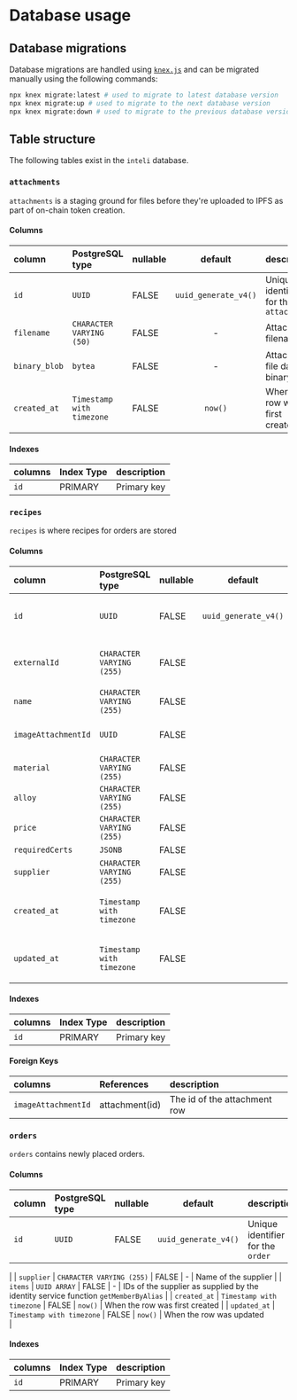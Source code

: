 # Database usage

## Database migrations

Database migrations are handled using [`knex.js`](https://knexjs.org/) and can be migrated manually using the following commands:

```sh
npx knex migrate:latest # used to migrate to latest database version
npx knex migrate:up # used to migrate to the next database version
npx knex migrate:down # used to migrate to the previous database version
```

## Table structure

The following tables exist in the `inteli` database.

### `attachments`

`attachments` is a staging ground for files before they're uploaded to IPFS as part of on-chain token creation.

#### Columns

| column        | PostgreSQL type           | nullable |       default        | description                            |
| :------------ | :------------------------ | :------- | :------------------: | :------------------------------------- |
| `id`          | `UUID`                    | FALSE    | `uuid_generate_v4()` | Unique identifier for the `attachment` |
| `filename`    | `CHARACTER VARYING (50)`  | FALSE    |          -           | Attachment filename                    |
| `binary_blob` | `bytea`                   | FALSE    |          -           | Attachment file data as binary         |
| `created_at`  | `Timestamp with timezone` | FALSE    |       `now()`        | When the row was first created         |

#### Indexes

| columns | Index Type | description |
| :------ | :--------- | :---------- |
| `id`    | PRIMARY    | Primary key |

### `recipes`

`recipes` is where recipes for orders are stored

#### Columns

| column              | PostgreSQL type           | nullable |       default        | description                            |
| :------------------ | :------------------------ | :------- | :------------------: | :------------------------------------- |
| `id`                | `UUID`                    | FALSE    | `uuid_generate_v4()` | Unique identifier for the `attachment` |
| `externalId`        | `CHARACTER VARYING (255)` | FALSE    |                      | The external id of the recipe          |
| `name`              | `CHARACTER VARYING (255)` | FALSE    |                      | The name of recipe                     |
| `imageAttachmentId` | `UUID`                    | FALSE    |                      | Id of attachment (FK)                  |
| `material`          | `CHARACTER VARYING (255)` | FALSE    |                      |                                        |
| `alloy`             | `CHARACTER VARYING (255)` | FALSE    |                      |                                        |
| `price`             | `CHARACTER VARYING (255)` | FALSE    |                      |                                        |
| `requiredCerts`     | `JSONB`                   | FALSE    |                      |                                        |
| `supplier`          | `CHARACTER VARYING (255)` | FALSE    |                      |                                        |
| `created_at`        | `Timestamp with timezone` | FALSE    |                      | Timestamp the record was created       |
| `updated_at`        | `Timestamp with timezone` | FALSE    |                      | Timestamp the record was updated       |

#### Indexes

| columns | Index Type | description |
| :------ | :--------- | :---------- |
| `id`    | PRIMARY    | Primary key |

#### Foreign Keys

| columns             | References     | description                  |
| :------------------ | :------------- | :--------------------------- |
| `imageAttachmentId` | attachment(id) | The id of the attachment row |

### `orders`

`orders` contains newly placed orders.

#### Columns

| column        | PostgreSQL type           | nullable |       default        | description                            |
| :------------ | :------------------------ | :------- | :------------------: | :------------------------------------- |
| `id`          | `UUID`                    | FALSE    | `uuid_generate_v4()` | Unique identifier for the `order` 
|
| `supplier`    | `CHARACTER VARYING (255)`  | FALSE    |          -           | Name of the supplier                    |
| `items` | `UUID ARRAY`                   | FALSE    |          -           | IDs of the supplier as supplied by the identity service function `getMemberByAlias`         |
| `created_at`  | `Timestamp with timezone` | FALSE    |       `now()`        | When the row was first created         |
| `updated_at`  | `Timestamp with timezone` | FALSE    |       `now()`        | When the row was updated         
|

#### Indexes

| columns | Index Type | description |
| :------ | :--------- | :---------- |
| `id`    | PRIMARY    | Primary key |
